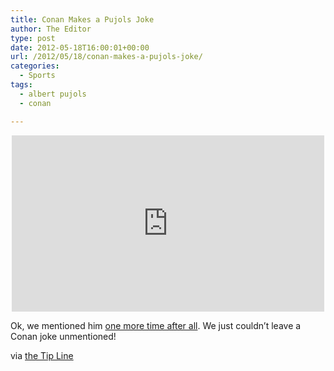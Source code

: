 ```yaml
---
title: Conan Makes a Pujols Joke
author: The Editor
type: post
date: 2012-05-18T16:00:01+00:00
url: /2012/05/18/conan-makes-a-pujols-joke/
categories:
  - Sports
tags:
  - albert pujols
  - conan

---
```

<span class="embed-youtube" style="text-align:center; display: block;"><iframe class='youtube-player' type='text/html' width='500' height='282' src='http://www.youtube.com/embed/3bbNLai-jhI?version=3&#038;rel=1&#038;fs=1&#038;autohide=2&#038;showsearch=0&#038;showinfo=1&#038;iv_load_policy=1&#038;wmode=transparent' allowfullscreen='true' style='border:0;'></iframe></span>

Ok, we mentioned him <a href="http://punchingkitty.com/2011/12/13/one-last-thing-on-pujols/" target="_blank">one more time after all</a>. We just couldn&#8217;t leave a Conan joke unmentioned!

via <a href="/tips" target="_blank">the Tip Line</a>
